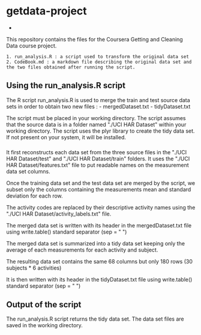 # getdata-project

* 

This repository contains the files for the Coursera Getting and Cleaning Data course project.

	1. run_analysis.R : a script used to transform the original data set
	2. CodeBook.md : a markdown file describing the original data set and the two files obtained after running the script.




## Using the run_analysis.R script

The R script run_analysis.R is used to merge the train and test source data sets in order to obtain two new files :
	- mergedDataset.txt
	- tidyDataset.txt
	
The script must be placed in your working directory.
The script assumes that the source data is in a folder named  "./UCI HAR Dataset" within your working directory.
The script uses the plyr library to create the tidy data set. If not present on your system, it will be installed.

### 


It first reconstructs each data set from the three source files in the "./UCI HAR Dataset/test" and "./UCI HAR Dataset/train" folders.
It uses the "./UCI HAR Dataset/features.txt" file to put readable names on the measurement data set columns.

Once the training data set and the test data set are merged by the script, we subset only the columns containing the measurements mean and standard deviation for each row.

The activity codes are replaced by their descriptive activity names using the "./UCI HAR Dataset/activity_labels.txt" file.

The merged data set is written with its header in the mergedDataset.txt file using write.table() standard separator (sep = " ") 

The merged data set is summarized into a tidy data set keeping only the average of each measurements for each activity and subject.

The resulting data set contains the same 68 columns but only 180 rows (30 subjects * 6 activities)

It is then written with its header in the tidyDataset.txt file using write.table() standard separator (sep = " ") 



## Output of the script

The run_analysis.R script returns the tidy data set. The data set files are saved in the working directory.
